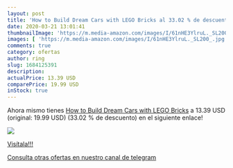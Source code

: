 ```yaml
---
layout: post
title: 'How to Build Dream Cars with LEGO Bricks al 33.02 % de descuento'
date: 2020-03-21 13:01:41
thumbnailImage: 'https://m.media-amazon.com/images/I/61nHE3YlruL._SL200_.jpg'
images: [ 'https://m.media-amazon.com/images/I/61nHE3YlruL._SL200_.jpg' ]
comments: true
category: ofertas
author: ring
slug: 1684125391
description:
actualPrice: 13.39 USD
comparePrice: 19.99 USD
inStock: true
---
```


Ahora mismo tienes [How to Build Dream Cars with LEGO Bricks](https://www.amazon.com/dp/1684125391/?tag=redken08-20) a 13.39 USD (original: 19.99 USD) (33.02 %  de descuento) en el siguiente enlace!

[![](https://m.media-amazon.com/images/I/61nHE3YlruL._SL200_.jpg)](https://www.amazon.com/dp/1684125391/?tag=redken08-20)

[Visítala!!!](https://www.amazon.com/dp/1684125391/?tag=redken08-20)

[Consulta otras ofertas en nuestro canal de telegram](https://t.me/s/ofertas25)
